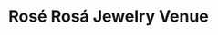 ---
title: "Rosé Rosá Jewelry Venue"
url: /east-stroudsburg/rose-rosa-jewelry-venue/
shop: Schmuck
---